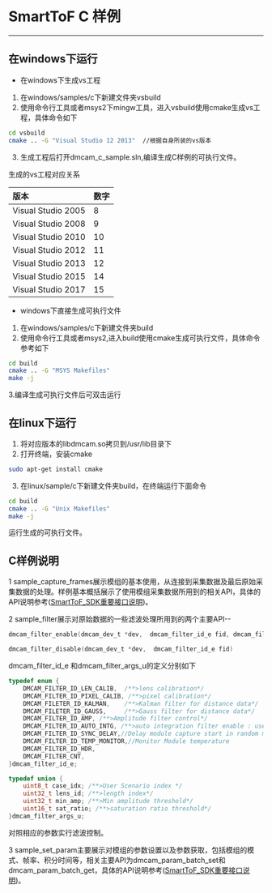 # SmartToF C 样例
***
## 在windows下运行
- 在windows下生成vs工程

1. 在windows/samples/c下新建文件夹vsbuild
2. 使用命令行工具或者msys2下mingw工具，进入vsbuild使用cmake生成vs工程，具体命令如下
~~~BASH
cd vsbuild
cmake .. -G "Visual Studio 12 2013"  //根据自身所装的vs版本
~~~
3. 生成工程后打开dmcam_c_sample.sln,编译生成C样例的可执行文件。

生成的vs工程对应关系

|版本|数字|
|:---|:---|
|Visual Studio 2005|8|
|Visual Studio 2008|9|
|Visual Studio 2010|10|
|Visual Studio 2012|11|
|Visual Studio 2013|12|
|Visual Studio 2015|14|
|Visual Studio 2017|15|

- windows下直接生成可执行文件
1. 在windows/samples/c下新建文件夹build
2. 使用命令行工具或者msys2,进入build使用cmake生成可执行文件，具体命令参考如下
~~~BASH
cd build
cmake .. -G "MSYS Makefiles"
make -j
~~~
3.编译生成可执行文件后可双击运行

## 在linux下运行
1. 将对应版本的libdmcam.so拷贝到/usr/lib目录下
2. 打开终端，安装cmake
~~~BASH
sudo apt-get install cmake
~~~
3. 在linux/sample/c下新建文件夹build，在终端运行下面命令
~~~BASH
cd build
cmake .. -G "Unix Makefiles"
make -j
~~~
运行生成的可执行文件。

## C样例说明
1 sample_capture_frames展示模组的基本使用，从连接到采集数据及最后原始采集数据的处理。样例基本概括展示了使用模组采集数据所用到的相关API，具体的API说明参考([SmartToF_SDK重要接口说明](https://github.com/smarttofsdk/SDK/wiki/SmartToF-SDK-%E9%87%8D%E8%A6%81API%E8%AF%B4%E6%98%8E))。

2 sample_filter展示对原始数据的一些滤波处理所用到的两个主要API-- 
~~~C
dmcam_filter_enable(dmcam_dev_t *dev,  dmcam_filter_id_e fid, dmcam_filter_args_u *args, uint32_t arg_len)

dmcam_filter_disable(dmcam_dev_t *dev,  dmcam_filter_id_e fid)
~~~
dmcam_filter_id_e 和dmcam_filter_args_u的定义分别如下
~~~C
typedef enum {
    DMCAM_FILTER_ID_LEN_CALIB,  /**>lens calibration*/
    DMCAM_FILTER_ID_PIXEL_CALIB, /**>pixel calibration*/
    DMCAM_FILETER_ID_KALMAN,    /**>Kalman filter for distance data*/
    DMCAM_FILETER_ID_GAUSS,     /**>Gauss filter for distance data*/
    DMCAM_FILTER_ID_AMP, /**>Amplitude filter control*/
    DMCAM_FILTER_ID_AUTO_INTG, /**>auto integration filter enable : use sat_ratio to adjust */
    DMCAM_FILTER_ID_SYNC_DELAY,//Delay module capture start in random ms,capture sync use
    DMCAM_FILTER_ID_TEMP_MONITOR,//Monitor Module temperature
    DMCAM_FILTER_ID_HDR,
    DMCAM_FILTER_CNT,
}dmcam_filter_id_e;

typedef union {
    uint8_t case_idx; /**>User Scenario index */
    uint32_t lens_id; /**>length index*/
    uint32_t min_amp; /**>Min amplitude threshold*/
    uint16_t sat_ratio; /**>saturation ratio threshold*/
}dmcam_filter_args_u;
~~~
对照相应的参数实行滤波控制。

3 sample_set_param主要展示对模组的参数设置以及参数获取，包括模组的模式、帧率、积分时间等，相关主要API为dmcam_param_batch_set和dmcam_param_batch_get，具体的API说明参考([SmartToF_SDK重要接口说明](https://github.com/smarttofsdk/SDK/wiki/SmartToF-SDK-%E9%87%8D%E8%A6%81API%E8%AF%B4%E6%98%8E))。
